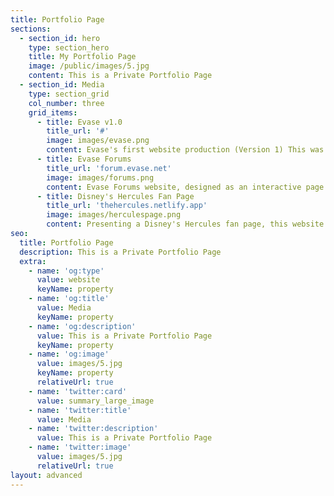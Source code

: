 ```yaml
---
title: Portfolio Page
sections:
  - section_id: hero
    type: section_hero
    title: My Portfolio Page
    image: /public/images/5.jpg
    content: This is a Private Portfolio Page
  - section_id: Media
    type: section_grid
    col_number: three
    grid_items:
      - title: Evase v1.0
        title_url: '#' 
        image: images/evase.png
        content: Evase's first website production (Version 1) This was later revamped 2 years later to the current version running. 
      - title: Evase Forums
        title_url: 'forum.evase.net'
        image: images/forums.png
        content: Evase Forums website, designed as an interactive page for users and staff to communicate.
      - title: Disney's Hercules Fan Page
        title_url: 'thehercules.netlify.app'
        image: images/herculespage.png
        content: Presenting a Disney's Hercules fan page, this website was created purely as a hobby, designed to challenge my understanding of coding. 
seo:
  title: Portfolio Page
  description: This is a Private Portfolio Page
  extra:
    - name: 'og:type'
      value: website
      keyName: property
    - name: 'og:title'
      value: Media
      keyName: property
    - name: 'og:description'
      value: This is a Private Portfolio Page
      keyName: property
    - name: 'og:image'
      value: images/5.jpg
      keyName: property
      relativeUrl: true
    - name: 'twitter:card'
      value: summary_large_image
    - name: 'twitter:title'
      value: Media
    - name: 'twitter:description'
      value: This is a Private Portfolio Page
    - name: 'twitter:image'
      value: images/5.jpg
      relativeUrl: true
layout: advanced
---
```

